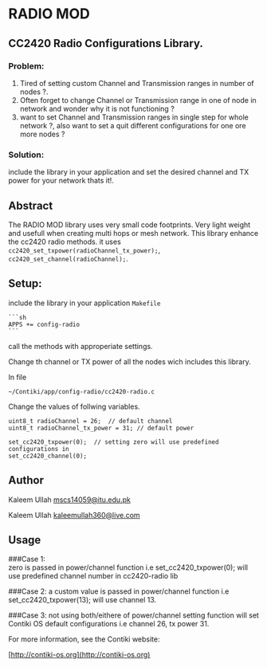 # RADIO MOD

## CC2420 Radio Configurations Library.


### Problem:

1. Tired of setting custom Channel and Transmission ranges in number of nodes ?. 
2. Often forget to change Channel or Transmission range in one of node in network and wonder why it is not functioning ?
3. want to set Channel and Transmission ranges in single step for whole network ?, also want to set a quit different configurations for one ore more nodes ?

### Solution:
include the library in your application and set the desired channel and TX power for your network thats it!.

## Abstract
The RADIO MOD library uses very small code footprints. Very light weight and usefull when creating multi hops or mesh network.
This library enhance the cc2420 radio methods. it uses `cc2420_set_txpower(radioChannel_tx_power);`, `cc2420_set_channel(radioChannel);`.

## Setup:

include the library in your application `Makefile`

	```sh
	APPS += config-radio
	```

call the methods with approperiate settings.

Change th channel or TX power of all the nodes wich includes this library.

In file

	~/Contiki/app/config-radio/cc2420-radio.c

Change the values of follwing variables.

	uint8_t radioChannel = 26;  // default channel
	uint8_t radioChannel_tx_power = 31; // default power

	set_cc2420_txpower(0);	// setting zero will use predefined configurations in 
	set_cc2420_channel(0);

## Author
Kaleem Ullah <mscs14059@itu.edu.pk>

Kaleem Ullah <kaleemullah360@live.com>

## Usage
###Case 1:	
zero is passed in power/channel function i.e set_cc2420_txpower(0); will use predefined channel number in cc2420-radio lib

###Case 2:
a custom value is passed in power/channel function i.e set_cc2420_txpower(13); will use channel 13.

###Case 3:
not using both/eithere of power/channel setting function will set Contiki OS default configurations i.e channel 26, tx power 31.

For more information, see the Contiki website:

[http://contiki-os.org](http://contiki-os.org)
